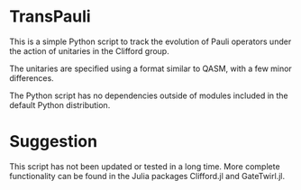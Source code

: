 # TransPauli

This is a simple Python script to track the evolution of
Pauli operators under the action of unitaries in the Clifford
group.

The unitaries are specified using a format similar to QASM, with 
a few minor differences.

The Python script has no dependencies outside of modules included 
in the default Python distribution.

# Suggestion

This script has not been updated or tested in a long time. More complete functionality can be found in the Julia packages Clifford.jl and GateTwirl.jl.
